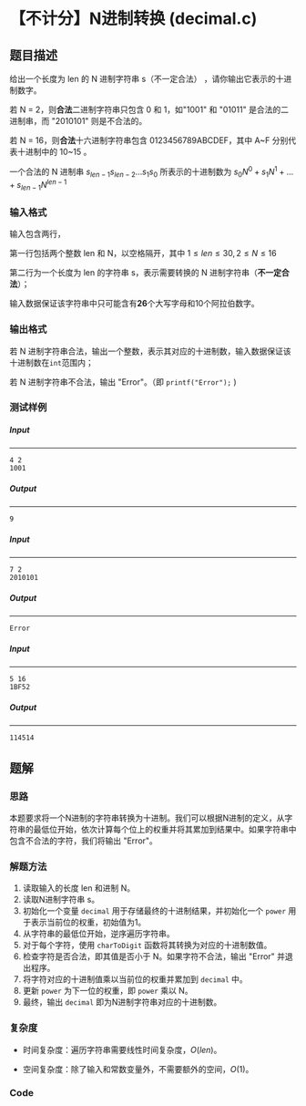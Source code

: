 # 【不计分】N进制转换 (decimal.c)

## 题目描述

给出一个长度为 len 的 N 进制字符串 s（不一定合法） ，请你输出它表示的十进制数字。

若 N = 2，则**合法**二进制字符串只包含 0 和 1，如"1001" 和 "01011" 是合法的二进制串，而 "2010101" 则是不合法的。

若 N = 16，则**合法**十六进制字符串包含 0123456789ABCDEF，其中 A~F 分别代表十进制中的 10~15 。

一个合法的 N 进制串 $s_{len-1}s_{len-2}…s_{1}s_{0}$ 所表示的十进制数为 $s_0N^0+s_1N^1+…+s_{len-1}N^{len-1}$

### 输入格式

输入包含两行，

第一行包括两个整数 len 和 N，以空格隔开，其中 $1 \leq len \leq 30, 2 \leq N \leq 16$

第二行为一个长度为 len 的字符串 s，表示需要转换的 N 进制字符串（**不一定合法**）；

输入数据保证该字符串中只可能含有**26**个大写字母和10个阿拉伯数字。

### 输出格式

若 N 进制字符串合法，输出一个整数，表示其对应的十进制数，输入数据保证该十进制数在`int`范围内；

若 N 进制字符串不合法，输出 "Error"。（即 `printf("Error");` )

### 测试样例

##### Input

------

```
4 2
1001
```

##### Output

------

```
9
```

##### Input

------

```
7 2
2010101
```

##### Output

------

```
Error
```

##### Input

------

```
5 16
1BF52
```

##### Output

------

```
114514
```





## 题解

### 思路

本题要求将一个N进制的字符串转换为十进制。我们可以根据N进制的定义，从字符串的最低位开始，依次计算每个位上的权重并将其累加到结果中。如果字符串中包含不合法的字符，我们将输出 "Error"。

### 解题方法

1. 读取输入的长度 len 和进制 N。
2. 读取N进制字符串 s。
3. 初始化一个变量 `decimal` 用于存储最终的十进制结果，并初始化一个 `power` 用于表示当前位的权重，初始值为1。
4. 从字符串的最低位开始，逆序遍历字符串。
5. 对于每个字符，使用 `charToDigit` 函数将其转换为对应的十进制数值。
6. 检查字符是否合法，即其值是否小于 N。如果字符不合法，输出 "Error" 并退出程序。
7. 将字符对应的十进制值乘以当前位的权重并累加到 `decimal` 中。
8. 更新 `power` 为下一位的权重，即 `power` 乘以 N。
9. 最终，输出 `decimal` 即为N进制字符串对应的十进制数。

### 复杂度

- 时间复杂度：遍历字符串需要线性时间复杂度，$O(len)$。

- 空间复杂度：除了输入和常数变量外，不需要额外的空间，$O(1)$。

### Code

```c

```

